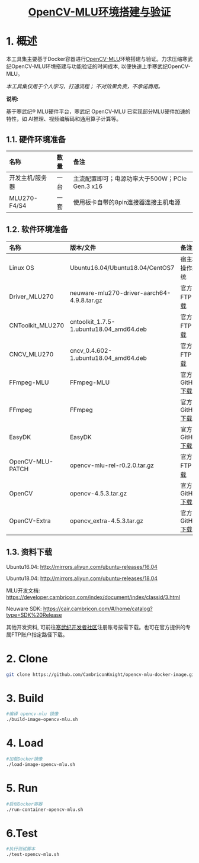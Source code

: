 <p align="center">
    <a href="https://gitee.com/cambriconknight/opencv-mlu-docker-image">
        <h1 align="center">OpenCV-MLU环境搭建与验证</h1>
    </a>
</p>

# 1. 概述

本工具集主要基于Docker容器进行[OpenCV-MLU](https://github.com/Cambricon/opencv-mlu)环境搭建与验证。力求压缩寒武纪OpenCV-MLU环境搭建与功能验证的时间成本, 以便快速上手寒武纪OpenCV-MLU。

*本工具集仅用于个人学习，打通流程； 不对效果负责，不承诺商用。*

**说明:**

基于寒武纪® MLU硬件平台，寒武纪 OpenCV-MLU 已实现部分MLU硬件加速的特性，如 AI推理、视频编解码和通用算子计算等。

## 1.1. 硬件环境准备

| 名称            | 数量       | 备注                |
| :-------------- | :--------- | :------------------ |
| 开发主机/服务器 | 一台       |主流配置即可；电源功率大于500W；PCIe Gen.3 x16 |
| MLU270-F4/S4    | 一套       |使用板卡自带的8pin连接器连接主机电源|

## 1.2. 软件环境准备

| 名称                   | 版本/文件                                    | 备注            |
| :-------------------- | :-------------------------------             | :--------------- |
| Linux OS              | Ubuntu16.04/Ubuntu18.04/CentOS7              | 宿主机操作系统   |
| Driver_MLU270         | neuware-mlu270-driver-aarch64-4.9.8.tar.gz   | 官方FTP [下载](ftp://username@download.cambricon.com:8821/product/GJD/MLU270/1.7.602/Ubuntu18.04/Driver/neuware-mlu270-driver-dkms_4.9.5_all.deb)   |
| CNToolkit_MLU270      | cntoolkit_1.7.5-1.ubuntu18.04_amd64.deb      | 官方FTP [下载](ftp://username@download.cambricon.com:8821/product/GJD/MLU270/1.7.602/Ubuntu18.04/CNToolkit/cntoolkit_1.7.5-1.ubuntu18.04_amd64.deb)   |
| CNCV_MLU270           | cncv_0.4.602-1.ubuntu18.04_amd64.deb         | 官方FTP [下载](ftp://username@download.cambricon.com:8821/product/GJD/MLU270/1.7.602/Ubuntu18.04/CNCV/cncv_0.4.602-1.ubuntu18.04_amd64.deb)   |
| FFmpeg-MLU            | FFmpeg-MLU                                   | 官方GitHub [下载](https://github.com/Cambricon/ffmpeg-mlu)   |
| FFmpeg                | FFmpeg                                       | 官方GitHub [下载](https://gitee.com/mirrors/ffmpeg.git)   |
| EasyDK                | EasyDK                                       | 官方GitHub [下载](https://github.com/Cambricon/easydk)   |
| OpenCV-MLU-PATCH      | opencv-mlu-rel-r0.2.0.tar.gz                 | 官方FTP [下载](ftp://username@download.cambricon.com:8821/download/opencv-mlu/opencv-mlu-rel-r0.2.0.tar.gz)   |
| OpenCV                | opencv-4.5.3.tar.gz                          | 官方GitHub [下载](https://github.com/opencv/opencv/archive/refs/tags/4.5.3.tar.gz) |
| OpenCV-Extra          | opencv_extra-4.5.3.tar.gz                    | 官方GitHub [下载](https://github.com/opencv/opencv_extra/archive/refs/tags/4.5.3.tar.gz) |

## 1.3. 资料下载

Ubuntu16.04: http://mirrors.aliyun.com/ubuntu-releases/16.04

Ubuntu18.04: http://mirrors.aliyun.com/ubuntu-releases/18.04

MLU开发文档: https://developer.cambricon.com/index/document/index/classid/3.html

Neuware SDK: https://cair.cambricon.com/#/home/catalog?type=SDK%20Release

其他开发资料, 可前往[寒武纪开发者社区](https://developer.cambricon.com)注册账号按需下载。也可在官方提供的专属FTP账户指定路径下载。

# 2. Clone
```bash
git clone https://github.com/CambriconKnight/opencv-mlu-docker-image.git
```

# 3. Build
```bash
#编译 opencv-mlu 镜像
./build-image-opencv-mlu.sh
```

# 4. Load
```bash
#加载Docker镜像
./load-image-opencv-mlu.sh
```

# 5. Run
```bash
#启动Docker容器
./run-container-opencv-mlu.sh
```

# 6.Test
```bash
#执行测试脚本
./test-opencv-mlu.sh
```
